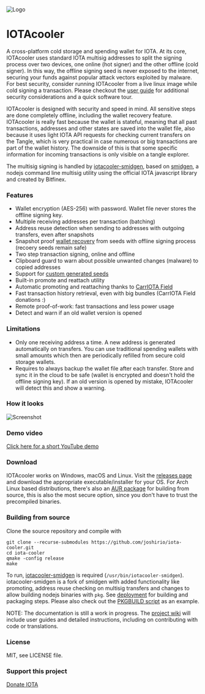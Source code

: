 ![Logo](https://raw.githubusercontent.com/joshirio/iota-cooler/master/resources/icons/iotacooler_64.png "logo")
# IOTAcooler
A cross-platform cold storage and spending wallet for IOTA. At its core, IOTAcooler uses standard IOTA multisig addresses to split the signing process over two devices, one online (hot signer) and the other offline (cold signer). In this way, the offline signing seed is never exposed to the internet, securing your funds against popular attack vectors exploited by malware. For best security, consider running IOTAcooler from a live linux image while cold signing a transaction. Please checkout the [user guide](https://github.com/joshirio/iota-cooler/wiki/User-Guide) for additional security considerations and a quick software tour.

IOTAcooler is designed with security and speed in mind. All sensitive steps are done completely offline, including the wallet recovery feature. IOTAcooler is really fast because the wallet is stateful, meaning that all past transactions, addresses and other states are saved into the wallet file, also because it uses light IOTA API requests for checking current transfers on the Tangle, which is very practical in case numerous or big transactions are part of the wallet history. The downside of this is that some specific information for incoming transactions is only visible on a tangle explorer.

The multisig signing is handled by [iotacooler-smidgen](https://github.com/joshirio/iota-cooler-smidgen), based on [smidgen](https://github.com/bitfinexcom/smidgen), a nodejs command line multisig utility using the official IOTA javascript library and created by Bitfinex.

### Features
- Wallet encryption (AES-256) with password. Wallet file never stores the offline signing key.
- Multiple receiving addresses per transaction (batching)
- Address reuse detection when sending to addresses with outgoing transfers, even after snapshots
- Snapshot proof [wallet recovery](https://github.com/joshirio/iota-cooler/wiki/Wallet-Recovery-from-IOTAcooler-Seeds) from seeds with offline signing process (recoery seeds remain safe)
- Two step transaction signing, online and offline
- Clipboard guard to warn about possible unwanted changes (malware) to copied addresses
- Support for [custom generated seeds](https://github.com/joshirio/iota-cooler/wiki/Generating-IOTA-Seeds-Securely)
- Built-in promote and reattach utility
- Automatic promoting and reattaching thanks to [CarrIOTA Field](http://field.carriota.com/)
- Fast transaction history retrieval, even with big bundles (CarrIOTA Field donations :)
- Remote proof-of-work: fast transactions and less power usage
- Detect and warn if an old wallet version is opened

### Limitations
- Only one receiving address a time. A new address is generated automatically on transfers. You can use traditional spending wallets with small amounts which then are periodically refilled from secure cold storage wallets.
- Requires to always backup the wallet file after each transfer. Store and sync it in the cloud to be safe (wallet is encrypted and doesn't hold the offline signing key). If an old version is opened by mistake, IOTAcooler will detect this and show a warning.

### How it looks
![Screenshot](https://raw.githubusercontent.com/joshirio/iota-cooler/master/stuff/screenshots/mainwindow.gif "Wallet screenshot")

### Demo video
[Click here for a short YouTube demo](https://youtu.be/MegEEOyEkgk)

### Download
IOTAcooler works on Windows, macOS and Linux. Visit the [releases page](https://github.com/joshirio/iota-cooler/releases) and download the appropriate executable/installer for your OS. For Arch Linux based distributions, there's also an [AUR package](https://aur.archlinux.org/packages/iotacooler/) for building from source, this is also the most secure option, since you don't have to trust the precompiled binaries.

### Building from source
Clone the source repository and compile with
```
git clone --recurse-submodules https://github.com/joshirio/iota-cooler.git
cd iota-cooler
qmake -config release
make
```
To run, [iotacooler-smidgen](https://github.com/joshirio/iota-cooler-smidgen) is required (`/usr/bin/iotacooler-smidgen`). iotacooler-smidgen is a fork of smidgen with added functionality like promoting, address reuse checking on multisig transfers and changes to allow building nodejs binaries with `pkg`.
See 
[deployment](https://github.com/joshirio/iota-cooler/blob/master/stuff/deployment/README.md) 
for building and packaging steps.
Please also check out the [PKGBUILD script](https://github.com/joshirio/iota-cooler/blob/master/stuff/deployment/linux/PKGBUILD) as an example.

NOTE: The documentation is still a work in progress. The [project wiki](https://github.com/joshirio/iota-cooler/wiki) will include user guides and detailed instructions, including on contributing with code or translations.

### License
MIT, see LICENSE file.

### Support this project
[Donate IOTA](https://github.com/joshirio/iota-cooler/blob/master/doc/donate.md)
